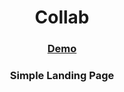 

<h1 align="center">Collab</h1>


<div align="center">
  <h3>
    <a href="https://{collab-ng.netlify.app}">
      Demo
    </a>
  </h3>
    <h3>
   Simple Landing Page
    </a>
  </h3>
</div>



